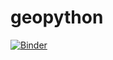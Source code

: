 geopython
====

[![Binder](https://mybinder.org/badge_logo.svg)](https://mybinder.org/v2/gh/homata/geopython/master?labpath=leafmap.ipynb)
